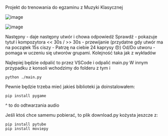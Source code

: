 Projekt do trenowania do egzaminu z Muzyki Klasycznej

![image](https://github.com/kacperbochan/Klasyczna/assets/45052903/fe12470d-9800-4d7b-ae22-4e9b228d781c)

![image](https://github.com/kacperbochan/Klasyczna/assets/45052903/820452ee-f090-4281-819f-5ccdd8862d2a)


Następny - daje następny utwór i chowa odpowiedź
Sprawdź - pokazuje tytuł i kompozytora
<< 30s / >> 30s - przewijanie (przydatne gdy utwór ma na początek 15s ciszy - Patrzę na ciebie 24 kaprysy 😠)
Od/Do utworu - pomaga w uczeniu się utworów grupami. Kolejność taka jak z wykładów


Najlepiej będzie odpalić to przez VSCode i odpalić main.py
W innym przypadku z konsoli wchodzimy do folderu z tym i 
```
python ./main.py
```

Pewnie będzie trzeba mieć jakieś biblioteki ja doinstalowałem:
```
pip install pygame
```
^ to do odtwarzania audio

Jeśli ktoś chce samemu pobierać, to plik download.py kożysta jeszcze z:
```
pip install pytube
pip install moviepy
```

